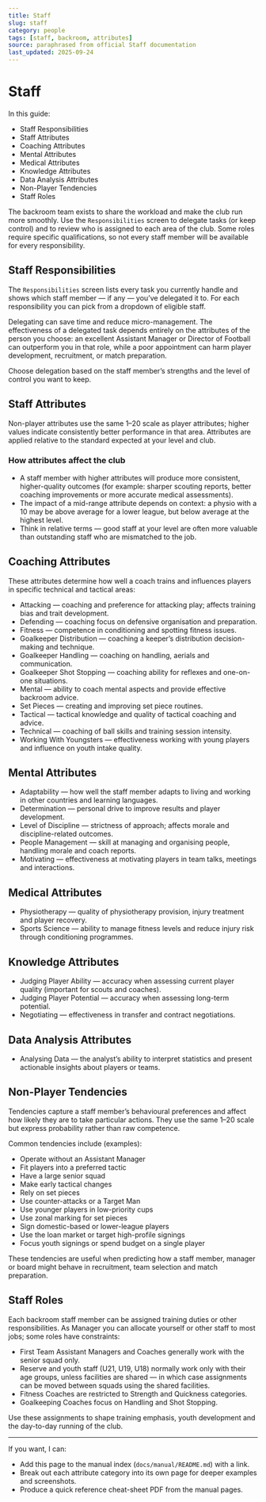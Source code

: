 ```yaml
---
title: Staff
slug: staff
category: people
tags: [staff, backroom, attributes]
source: paraphrased from official Staff documentation
last_updated: 2025-09-24
---
```


# Staff

In this guide:

- Staff Responsibilities
- Staff Attributes
- Coaching Attributes
- Mental Attributes
- Medical Attributes
- Knowledge Attributes
- Data Analysis Attributes
- Non-Player Tendencies
- Staff Roles

The backroom team exists to share the workload and make the club run more smoothly. Use the `Responsibilities` screen to delegate tasks (or keep control) and to review who is assigned to each area of the club. Some roles require specific qualifications, so not every staff member will be available for every responsibility.

## Staff Responsibilities

The `Responsibilities` screen lists every task you currently handle and shows which staff member — if any — you’ve delegated it to. For each responsibility you can pick from a dropdown of eligible staff.

Delegating can save time and reduce micro-management. The effectiveness of a delegated task depends entirely on the attributes of the person you choose: an excellent Assistant Manager or Director of Football can outperform you in that role, while a poor appointment can harm player development, recruitment, or match preparation.

Choose delegation based on the staff member’s strengths and the level of control you want to keep.

## Staff Attributes

Non-player attributes use the same 1–20 scale as player attributes; higher values indicate consistently better performance in that area. Attributes are applied relative to the standard expected at your level and club.

### How attributes affect the club

- A staff member with higher attributes will produce more consistent, higher-quality outcomes (for example: sharper scouting reports, better coaching improvements or more accurate medical assessments).
- The impact of a mid-range attribute depends on context: a physio with a 10 may be above average for a lower league, but below average at the highest level.
- Think in relative terms — good staff at your level are often more valuable than outstanding staff who are mismatched to the job.

## Coaching Attributes

These attributes determine how well a coach trains and influences players in specific technical and tactical areas:

- Attacking — coaching and preference for attacking play; affects training bias and trait development.
- Defending — coaching focus on defensive organisation and preparation.
- Fitness — competence in conditioning and spotting fitness issues.
- Goalkeeper Distribution — coaching a keeper’s distribution decision-making and technique.
- Goalkeeper Handling — coaching on handling, aerials and communication.
- Goalkeeper Shot Stopping — coaching ability for reflexes and one-on-one situations.
- Mental — ability to coach mental aspects and provide effective backroom advice.
- Set Pieces — creating and improving set piece routines.
- Tactical — tactical knowledge and quality of tactical coaching and advice.
- Technical — coaching of ball skills and training session intensity.
- Working With Youngsters — effectiveness working with young players and influence on youth intake quality.

## Mental Attributes

- Adaptability — how well the staff member adapts to living and working in other countries and learning languages.
- Determination — personal drive to improve results and player development.
- Level of Discipline — strictness of approach; affects morale and discipline-related outcomes.
- People Management — skill at managing and organising people, handling morale and coach reports.
- Motivating — effectiveness at motivating players in team talks, meetings and interactions.

## Medical Attributes

- Physiotherapy — quality of physiotherapy provision, injury treatment and player recovery.
- Sports Science — ability to manage fitness levels and reduce injury risk through conditioning programmes.

## Knowledge Attributes

- Judging Player Ability — accuracy when assessing current player quality (important for scouts and coaches).
- Judging Player Potential — accuracy when assessing long-term potential.
- Negotiating — effectiveness in transfer and contract negotiations.

## Data Analysis Attributes

- Analysing Data — the analyst’s ability to interpret statistics and present actionable insights about players or teams.

## Non-Player Tendencies

Tendencies capture a staff member’s behavioural preferences and affect how likely they are to take particular actions. They use the same 1–20 scale but express probability rather than raw competence.

Common tendencies include (examples):

- Operate without an Assistant Manager
- Fit players into a preferred tactic
- Have a large senior squad
- Make early tactical changes
- Rely on set pieces
- Use counter-attacks or a Target Man
- Use younger players in low-priority cups
- Use zonal marking for set pieces
- Sign domestic-based or lower-league players
- Use the loan market or target high-profile signings
- Focus youth signings or spend budget on a single player

These tendencies are useful when predicting how a staff member, manager or board might behave in recruitment, team selection and match preparation.

## Staff Roles

Each backroom staff member can be assigned training duties or other responsibilities. As Manager you can allocate yourself or other staff to most jobs; some roles have constraints:

- First Team Assistant Managers and Coaches generally work with the senior squad only.
- Reserve and youth staff (U21, U19, U18) normally work only with their age groups, unless facilities are shared — in which case assignments can be moved between squads using the shared facilities.
- Fitness Coaches are restricted to Strength and Quickness categories.
- Goalkeeping Coaches focus on Handling and Shot Stopping.

Use these assignments to shape training emphasis, youth development and the day-to-day running of the club.

---

If you want, I can:

- Add this page to the manual index (`docs/manual/README.md`) with a link.
- Break out each attribute category into its own page for deeper examples and screenshots.
- Produce a quick reference cheat-sheet PDF from the manual pages.
